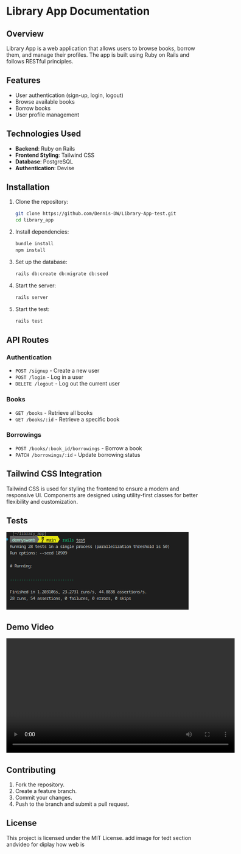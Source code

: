 # Library App Documentation

## Overview
Library App is a web application that allows users to browse books, borrow them, and manage their profiles. The app is built using Ruby on Rails and follows RESTful principles.

## Features
- User authentication (sign-up, login, logout)
- Browse available books
- Borrow books
- User profile management

## Technologies Used
- **Backend**: Ruby on Rails
- **Frontend Styling**: Tailwind CSS
- **Database**: PostgreSQL
- **Authentication**: Devise

## Installation
1. Clone the repository:
   ```sh
   git clone https://github.com/Dennis-DW/Library-App-test.git
   cd library_app
   ```
2. Install dependencies:
   ```sh
   bundle install
   npm install
   ```
3. Set up the database:
   ```sh
   rails db:create db:migrate db:seed
   ```
4. Start the server:
   ```sh
   rails server
5. Start the test:
   ```sh
   rails test
   ```

## API Routes

### Authentication
- `POST /signup` - Create a new user
- `POST /login` - Log in a user
- `DELETE /logout` - Log out the current user

### Books
- `GET /books` - Retrieve all books
- `GET /books/:id` - Retrieve a specific book

### Borrowings
- `POST /books/:book_id/borrowings` - Borrow a book
- `PATCH /borrowings/:id` - Update borrowing status

## Tailwind CSS Integration
Tailwind CSS is used for styling the frontend to ensure a modern and responsive UI. Components are designed using utility-first classes for better flexibility and customization.


## Tests
![Test Results](app/assets/images/test.png)

## Demo Video
<video width="600" controls>
  <source src="app/assets/images/test1.mp4" type="video/mp4">
  Your browser does not support the video tag.
</video>

## Contributing
1. Fork the repository.
2. Create a feature branch.
3. Commit your changes.
4. Push to the branch and submit a pull request.

## License
This project is licensed under the MIT License.  add image for tedt section andvideo for diplay how web is
